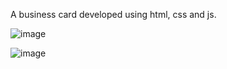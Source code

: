 A business card developed using html, css and js.

![image](https://user-images.githubusercontent.com/16567734/93668512-0f159380-fa63-11ea-9e8d-9581c3f40b17.png)

![image](https://user-images.githubusercontent.com/16567734/93668539-39675100-fa63-11ea-8167-f03e7742abd4.png)
